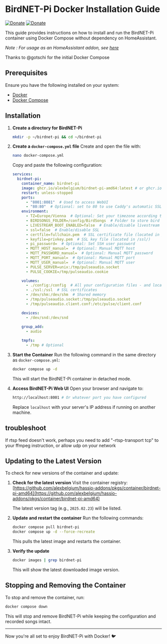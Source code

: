 # BirdNET-Pi Docker Installation Guide

[![Donate][donation-badge]](https://www.buymeacoffee.com/alexbelgium)
[![Donate][paypal-badge]](https://www.paypal.com/donate/?hosted_button_id=DZFULJZTP3UQA)

[donation-badge]: https://img.shields.io/badge/Buy%20me%20a%20coffee%20(no%20paypal)-%23d32f2f?logo=buy-me-a-coffee&style=flat&logoColor=white
[paypal-badge]: https://img.shields.io/badge/Buy%20me%20a%20coffee%20with%20Paypal-0070BA?logo=paypal&style=flat&logoColor=white

This guide provides instructions on how to install and run the BirdNET-Pi container using Docker Compose without dependency on HomeAssistant.

_Note : For usage as an HomeAssistant addon, see [here](https://github.com/alexbelgium/hassio-addons/blob/master/birdnet-pi/README.md)_

Thanks to @gotschi for the initial Docker Compose

## Prerequisites

Ensure you have the following installed on your system:
- [Docker](https://docs.docker.com/get-docker/)
- [Docker Compose](https://docs.docker.com/compose/install/)

## Installation

1. **Create a directory for BirdNET-Pi**
   ```sh
   mkdir -p ~/birdnet-pi && cd ~/birdnet-pi
   ```

2. **Create a `docker-compose.yml` file**
   Create and open the file with:
   ```sh
   nano docker-compose.yml
   ```

   Copy and paste the following configuration:
   ```yaml
   services:
     birdnet-pi:
       container_name: birdnet-pi
       image: ghcr.io/alexbelgium/birdnet-pi-amd64:latest # or ghcr.io/alexbelgium/birdnet-pi-aarch64:latest depending on your system
       restart: unless-stopped
       ports:
         - "8001:8081"  # Used to access WebUI
         - "80:80"  # Optional: set to 80 to use Caddy's automatic SSL. Can otherwise be set to null to avoid opening an additional port
       environment:
         - TZ=Europe/Vienna  # Optional: Set your timezone according to https://en.wikipedia.org/wiki/List_of_tz_database_time_zones
         - BIRDSONGS_FOLDER=/config/BirdSongs  # Folder to store bird songs, be sure to use a path that is mapped to a volume (such as /config)
         - LIVESTREAM_BOOT_ENABLED=false  # Enable/disable livestream on boot
         - ssl=false  # Enable/disable SSL
         - certfile=fullchain.pem  # SSL certificate file (located in /ssl/)
         - keyfile=privkey.pem  # SSL key file (located in /ssl/)
         - pi_password=  # Optional: Set SSH user password
         - MQTT_HOST_manual=  # Optional: Manual MQTT host
         - MQTT_PASSWORD_manual=  # Optional: Manual MQTT password
         - MQTT_PORT_manual=  # Optional: Manual MQTT port
         - MQTT_USER_manual=  # Optional: Manual MQTT user
         - PULSE_SERVER=unix:/tmp/pulseaudio.socket 
         - PULSE_COOKIE=/tmp/pulseaudio.cookie 

       volumes:
         - ./config:/config  # All your configuration files - and location of the default Birdsongs folder
         - ./ssl:/ssl  # SSL certificates
         - /dev/shm:/dev/shm  # Shared memory
         - /tmp/pulseaudio.socket:/tmp/pulseaudio.socket
         - /tmp/pulseaudio.client.conf:/etc/pulse/client.conf

       devices:
         - /dev/snd:/dev/snd
      
       group_add:
         - audio

       tmpfs:
         - /tmp # Optional

   ```

3. **Start the Container**
   Run the following command in the same directory as `docker-compose.yml`:
   ```sh
   docker compose up -d
   ```
   This will start the BirdNET-Pi container in detached mode.

4. **Access BirdNET-Pi Web UI**
   Open your browser and navigate to:
   ```sh
   http://localhost:8001 # Or whatever port you have configured
   ```
   Replace `localhost` with your server's IP address if running on another machine.

## troubleshoot

If rtsp feed doesn't work, perhaps you need to add "-rtsp-transport tcp" to your ffmpeg instruction, or allow udp on your network

## Updating to the Latest Version

To check for new versions of the container and update:

1. **Check for the latest version**
   Visit the container registry:
   [https://github.com/alexbelgium/hassio-addons/pkgs/container/birdnet-pi-amd64](https://github.com/alexbelgium/hassio-addons/pkgs/container/birdnet-pi-amd64)

   The latest version tag (e.g., `2025.02.23`) will be listed.

2. **Update and restart the container**
   Run the following commands:
   ```sh
   docker compose pull birdnet-pi
   docker compose up -d --force-recreate
   ```
   This pulls the latest image and restarts the container.

3. **Verify the update**
   ```sh
   docker images | grep birdnet-pi
   ```
   This will show the latest downloaded image version.

## Stopping and Removing the Container

To stop and remove the container, run:
```sh
docker compose down
```

This will stop and remove BirdNET-Pi while keeping the configuration and recorded songs intact.

---

Now you're all set to enjoy BirdNET-Pi with Docker! 🐦
